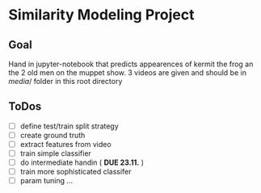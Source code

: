 # Similarity Modeling Project
## Goal
Hand in jupyter-notebook that predicts appearences of kermit the frog an the 2 old men on the muppet show. 3 videos are given and should be in $media/$ folder in this root directory

## ToDos
- [ ] define test/train split strategy
- [ ] create ground truth
- [ ] extract features from video
- [ ] train simple classifier
- [ ] do intermediate handin ( **DUE 23.11.** )
- [ ] train more sophisticated classifer
- [ ] param tuning ...